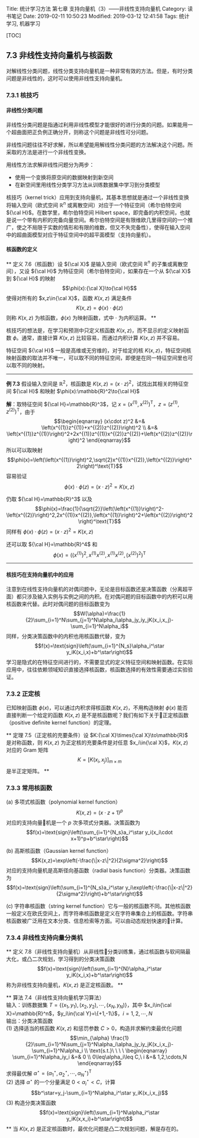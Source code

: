 Title: 统计学习方法 第七章 支持向量机（3）——非线性支持向量机
Category: 读书笔记
Date: 2019-02-11 10:50:23
Modified: 2019-03-12 12:41:58
Tags: 统计学习, 机器学习

[TOC]

## 7.3 非线性支持向量机与核函数

对解线性分类问题，线性分类支持向量机是一种非常有效的方法。但是，有时分类问题是非线性的，这时可以使用非线性支持向量机。

### 7.3.1 核技巧

#### 非线性分类问题

非线性分类问题是指通过利用非线性模型才能很好的进行分类的问题。如果能用一个超曲面把正负例正确分开，则称这个问题是非线性可分问题。

非线性问题往往不好求解，所以希望能用解线性分类问题的方法解决这个问题。所采取的方法是进行一个非线性变换。

用线性方法求解非线性问题分为两步：

- 使用一个变换将原空间的数据映射到新空间
- 在新空间里用线性分类学习方法从训练数据集中学习到分类模型

核技巧（kernel trick）应用到支持向量机，其基本思想就是通过一个非线性变换将输入空间（欧式空间 $\mathbb{R}^n$ 或离散空间）对应于一个特征空间（希尔伯特空间 ${\cal H}$。在数学里，希尔伯特空间 Hilbert space，即完备的内积空间，也就是说一个带有内积的完备向量空间。希尔伯特空间是有限维欧几里得空间的一个推广，使之不局限于实数的情形和有限的维数，但又不失完备性），使得在输入空间中的超曲面模型对应于特征空间中的超平面模型（支持向量机）。

#### 核函数的定义

**
定义 7.6（核函数）设 ${\cal X}$ 是输入空间（欧式空间 $\mathbb{R}^n$ 的子集或离散空间），又设 ${\cal H}$ 为特征空间（希尔伯特空间），如果存在一个从 ${\cal X}$ 到 ${\cal H}$ 的映射
$$\phi(x):{\cal X}\to{\cal H}$$
使得对所有的 $x,z\in{\cal X}$，函数 $K(x,z)$ 满足条件
$$K(x,z)=\phi(x)\cdot\phi(z)$$
则称 $K(x,z)$ 为核函数，$\phi(x)$ 为映射函数，式中 $\cdot$ 为内积运算。
**

核技巧的想法是，在学习和预测中只定义核函数 $K(x,z)$，而不显示的定义映射函数 $\phi$。通常，直接计算 $K(x,z)$ 比较容易，而通过内积计算 $K(x,z)$ 并不容易。

特征空间 ${\cal H}$ 一般是高维或无穷维的，对于给定的核 $K(x,z)$，特征空间核映射函数的取法并不唯一，可以取不同的特征空间，即便是在同一特征空间里也可以取不同的映射。

----

**例 7.3** 假设输入空间是 $\mathbb{R}^2$，核函数是 $K(x,z)=(x\cdot z)^2$，试找出其相关的特征空间 ${\cal H}$ 和映射 $\phi(x):\mathbb{R}^2\to{\cal H}$

**解**：取特征空间 ${\cal H}=\mathbb{R}^3$，记 $x=\left(x^{(1)},x^{(2)}\right)^\text{T}$，$z=\left(z^{(1)},z^{(2)}\right)^\text{T}$，由于
$$\begin{eqnarray}
(x\cdot z)^2 &=& \left(x^{(1)}z^{(1)}+x^{(2)}z^{(2)}\right)^2 \\
&=& \left(x^{(1)}z^{(1)}\right)^2+2x^{(1)}z^{(1)}x^{(2)}z^{(2)}+\left(x^{(2)}z^{(2)}\right)^2
\end{eqnarray}$$
所以可以取映射
$$\phi(x)=\left(\left(x^{(1)}\right)^2,\sqrt{2}x^{(1)}x^{(2)},\left(x^{(2)}\right)^2\right)^\text{T}$$
容易验证
$$\phi(x)\cdot\phi(z)=(x\cdot z)^2=K(x,z)$$

仍取 ${\cal H}=\mathbb{R}^3$ 以及
$$\phi(x)=\frac{1}{\sqrt{2}}\left(\left(x^{(1)}\right)^2-\left(x^{(2)}\right)^2,2x^{(1)}x^{(2)},\left(x^{(1)}\right)^2+\left(x^{(2)}\right)^2\right)^\text{T}$$
同样有 $\phi(x)\cdot\phi(z)=(x\cdot z)^2=K(x,z)$

还可以取 ${\cal H}=\mathbb{R}^4$ 和
$$\phi(x)=\left(\left(x^{(1)}\right)^2,x^{(1)}x^{(2)},x^{(1)}x^{(2)},\left(x^{(2)}\right)^2\right)^\text{T}$$

----

#### 核技巧在支持向量机中的应用

注意到在线性支持向量机的对偶问题中，无论是目标函数还是决策函数（分离超平面）都只涉及输入实例与实例之间的内积。在对偶问题的目标函数中的内积可以用核函数来代替。此时对偶问题的目标函数变为
$$W(\alpha)=\frac{1}{2}\sum_{i=1}^N\sum_{j=1}^N\alpha_i\alpha_jy_iy_jK(x_i,x_j)-\sum_{i=1}^N\alpha_i$$
同样，分类决策函数中的内积也用核函数代替，变为
$$f(x)=\text{sign}\left(\sum_{i=1}^{N_s}\alpha_i^\star y_iK(x_i,x)+b^\star\right)$$
学习是隐式的在特征空间进行的，不需要显式的定义特征空间和映射函数。在实际应用中，往往依赖领域知识直接选择核函数，核函数选择的有效性需要通过实验验证。

### 7.3.2 正定核

已知映射函数 $\phi(x)$，可以通过内积求得核函数 $K(x,z)$，不用构造映射 $\phi(x)$ 能否直接判断一个给定的函数 $K(x,z)$ 是不是核函数呢？我们有如下关于正定核函数（positive definite kernel function）的定理。

**
定理 7.5（正定核的充要条件）设 $K:{\cal X}\times{\cal X}\to\mathbb{R}$ 是对称函数，则 $K(x,z)$ 为正定核的充要条件是对任意 $x_i\in{\cal X}$，$K(x,z)$ 对应的 Gram 矩阵
$$K=\left[K(x_i,x_j)\right]_{m\times m}$$
是半正定矩阵。
**

### 7.3.3 常用核函数

(a) 多项式核函数（polynomial kernel function）
$$K(x,z)=(x\cdot z+1)^p$$
对应的支持向量机是一个 $p$ 次多项式分类器。决策函数为
$$f(x)=\text{sign}\left(\sum_{i=1}^{N_s}a_i^\star y_i(x_i\cdot x+1)^p+b^\star\right)$$

(b) 高斯核函数（Gaussian kernel function）
$$K(x,z)=\exp\left(-\frac{\|x-z\|^2}{2\sigma^2}\right)$$
对应的支持向量机是高斯径向基函数（radial basis function）分类器。决策函数为
$$f(x)=\text{sign}\left(\sum_{i=1}^{N_s}a_i^\star y_i\exp\left(-\frac{\|x-z\|^2}{2\sigma^2}\right)+b^\star\right)$$

(c) 字符串核函数（string kernel function）它与一般的核函数不同。其他核函数一般定义在欧氏空间上，而字符串核函数是定义在字符串集合上的核函数。字符串核函数被广泛用在文本分类、信息检索等方面。可以由动态规划快速的计算。

### 7.3.4 非线性支持向量分类机

**
定义 7.8（非线性支持向量机）从非线性分类训练集，通过核函数与软间隔最大化，或凸二次规划，学习得到的分类决策函数
$$f(x)=\text{sign}\left(\sum_{i=1}^{N}\alpha_i^\star y_iK(x_i,x)+b^\star\right)$$
称为非线性支持向量机，$K(x,z)$ 是正定核函数。
**

**
算法 7.4（非线性支持向量机学习算法）  
输入：训练数据集 $T=\{(x_1,y_1),(x_2,y_2),\cdots,(x_N,y_N)\}$，其中 $x_i\in{\cal X}=\mathbb{R}^n$，$y_i\in{\cal Y}=\{+1,-1\}$，$i=1,2,\cdots,N$  
输出：分类决策函数  
(1) 选择适当的核函数 $K(x,z)$ 和惩罚参数 $C>0$，构造并求解约束最优化问题
$$\min_{\alpha} \frac{1}{2}\sum_{i=1}^N\sum_{j=1}^N\alpha_i\alpha_jy_iy_jK(x_i,x_j)-\sum_{i=1}^N\alpha_i \\
\text{s.t.}\ \ \ \ \begin{eqnarray}
\sum_{i=1}^N\alpha_iy_i &=& 0 \\
0\leq\alpha_i\leq C,\ i &=& 1,2,\cdots,N
\end{eqnarray}$$
求得最优解 $\alpha^\star=\left(\alpha_1^\star,\alpha_2^\star,\cdots,\alpha_N^\star\right)^\text{T}$  
(2) 选择 $\alpha^\star$ 的一个分量满足 $0<\alpha_i^\star<C$，计算
$$b^\star=y_j-\sum_{i=1}^N\alpha_i^\star y_iK(x_i,x_j)$$
(3) 构造分类决策函数
$$f(x)=\text{sign}\left(\sum_{i=1}^N\alpha_i^\star y_iK(x,x_i)+b^\star\right)$$
**
当 $K(x,z)$ 是正定核函数时，最优化问题是凸二次规划问题，解是存在的。
